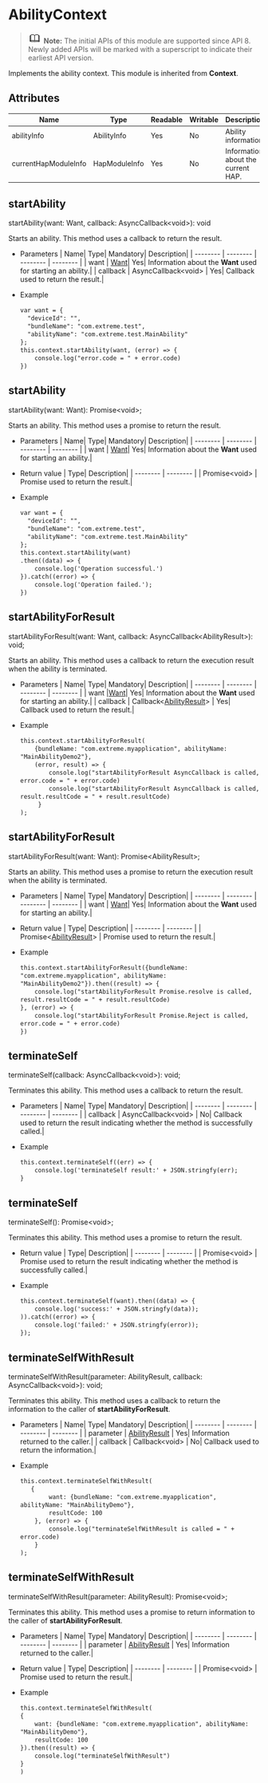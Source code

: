 # AbilityContext

> ![icon-note.gif](public_sys-resources/icon-note.gif) **Note:**
> The initial APIs of this module are supported since API 8. Newly added APIs will be marked with a superscript to indicate their earliest API version.


Implements the ability context. This module is inherited from **Context**.


## Attributes

| Name| Type| Readable| Writable| Description| 
| -------- | -------- | -------- | -------- | -------- |
| abilityInfo | AbilityInfo | Yes| No| Ability information.| 
| currentHapModuleInfo | HapModuleInfo | Yes| No| Information about the current HAP.| 


## startAbility

startAbility(want: Want, callback: AsyncCallback&lt;void&gt;): void

Starts an ability. This method uses a callback to return the result.

- Parameters
  | Name| Type| Mandatory| Description| 
  | -------- | -------- | -------- | -------- |
  | want | [Want](js-apis-featureAbility.md#Want)| Yes| Information about the **Want** used for starting an ability.| 
  | callback | AsyncCallback&lt;void&gt; | Yes| Callback used to return the result.| 

- Example
  ```
  var want = {
  	"deviceId": "",
  	"bundleName": "com.extreme.test",
  	"abilityName": "com.extreme.test.MainAbility"
  };
  this.context.startAbility(want, (error) => {
      console.log("error.code = " + error.code)
  })
  ```


## startAbility

startAbility(want: Want): Promise&lt;void&gt;;

Starts an ability. This method uses a promise to return the result.

- Parameters
  | Name| Type| Mandatory| Description| 
  | -------- | -------- | -------- | -------- |
  | want | [Want](js-apis-featureAbility.md#Want)| Yes| Information about the **Want** used for starting an ability.| 

- Return value
  | Type| Description| 
  | -------- | -------- |
  | Promise&lt;void&gt; | Promise used to return the result.| 

- Example
  ```
  var want = {
  	"deviceId": "",
  	"bundleName": "com.extreme.test",
  	"abilityName": "com.extreme.test.MainAbility"
  };
  this.context.startAbility(want)
  .then((data) => {
      console.log('Operation successful.')
  }).catch((error) => {
      console.log('Operation failed.');
  })
  ```


## startAbilityForResult

startAbilityForResult(want: Want, callback: AsyncCallback&lt;AbilityResult&gt;): void;

Starts an ability. This method uses a callback to return the execution result when the ability is terminated.

- Parameters
  | Name| Type| Mandatory| Description|
  | -------- | -------- | -------- | -------- |
  | want |[Want](js-apis-featureAbility.md#Want)| Yes| Information about the **Want** used for starting an ability.|
  | callback | Callback&lt;[AbilityResult](js-apis-featureAbility.md#abilityresult)&gt; | Yes| Callback used to return the result.|


- Example
  ```
  this.context.startAbilityForResult(
      {bundleName: "com.extreme.myapplication", abilityName: "MainAbilityDemo2"},
      (error, result) => {
          console.log("startAbilityForResult AsyncCallback is called, error.code = " + error.code)
          console.log("startAbilityForResult AsyncCallback is called, result.resultCode = " + result.resultCode)
       }
  );
  ```


## startAbilityForResult

startAbilityForResult(want: Want): Promise&lt;AbilityResult&gt;;

Starts an ability. This method uses a promise to return the execution result when the ability is terminated.

- Parameters
  | Name| Type| Mandatory| Description| 
  | -------- | -------- | -------- | -------- |
  | want | [Want](js-apis-featureAbility.md#Want)| Yes| Information about the **Want** used for starting an ability.| 

- Return value
  | Type| Description|
  | -------- | -------- |
  | Promise&lt;[AbilityResult](js-apis-featureAbility.md#abilityresult)&gt; | Promise used to return the result.|

- Example
  ```
  this.context.startAbilityForResult({bundleName: "com.extreme.myapplication", abilityName: "MainAbilityDemo2"}).then((result) => {
      console.log("startAbilityForResult Promise.resolve is called, result.resultCode = " + result.resultCode)
  }, (error) => {
      console.log("startAbilityForResult Promise.Reject is called, error.code = " + error.code)
  })
  ```


## terminateSelf

terminateSelf(callback: AsyncCallback&lt;void&gt;): void;

Terminates this ability. This method uses a callback to return the result.

- Parameters
  | Name| Type| Mandatory| Description| 
  | -------- | -------- | -------- | -------- |
  | callback | AsyncCallback&lt;void&gt; | No| Callback used to return the result indicating whether the method is successfully called.| 

- Example
  ```
  this.context.terminateSelf((err) => {
      console.log('terminateSelf result:' + JSON.stringfy(err);
  }
  ```


## terminateSelf

terminateSelf(): Promise&lt;void&gt;;

Terminates this ability. This method uses a promise to return the result.

- Return value
  | Type| Description| 
  | -------- | -------- |
  | Promise&lt;void&gt; | Promise used to return the result indicating whether the method is successfully called.| 

- Example
  ```
  this.context.terminateSelf(want).then((data) => {
      console.log('success:' + JSON.stringfy(data));
  )).catch((error) => {
      console.log('failed:' + JSON.stringfy(error));
  });
  ```


## terminateSelfWithResult

terminateSelfWithResult(parameter: AbilityResult, callback: AsyncCallback&lt;void&gt;): void;

Terminates this ability. This method uses a callback to return the information to the caller of **startAbilityForResult**.

- Parameters
  | Name| Type| Mandatory| Description|
  | -------- | -------- | -------- | -------- |
  | parameter | [AbilityResult](js-apis-featureAbility.md#abilityresult) | Yes| Information returned to the caller.|
  | callback | Callback&lt;void&gt; | No| Callback used to return the information.|

- Example
  ```
  this.context.terminateSelfWithResult(
     {
          want: {bundleName: "com.extreme.myapplication", abilityName: "MainAbilityDemo"},
          resultCode: 100
      }, (error) => {
          console.log("terminateSelfWithResult is called = " + error.code)
      }
  );
  ```


## terminateSelfWithResult

terminateSelfWithResult(parameter: AbilityResult): Promise&lt;void&gt;;

Terminates this ability. This method uses a promise to return information to the caller of **startAbilityForResult**.

- Parameters
  | Name| Type| Mandatory| Description|
  | -------- | -------- | -------- | -------- |
  | parameter | [AbilityResult](js-apis-featureAbility.md#abilityresult) | Yes| Information returned to the caller.|

- Return value
  | Type| Description| 
  | -------- | -------- |
  | Promise&lt;void&gt; | Promise used to return the result.| 

- Example
  ```
  this.context.terminateSelfWithResult(
  {
      want: {bundleName: "com.extreme.myapplication", abilityName: "MainAbilityDemo"},
      resultCode: 100
  }).then((result) => {
      console.log("terminateSelfWithResult")
  }
  )
  ```
